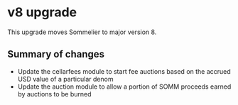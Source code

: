 # v8 upgrade

This upgrade moves Sommelier to major version 8.

## Summary of changes

* Update the cellarfees module to start fee auctions based on the accrued USD value of a particular denom
* Update the auction module to allow a portion of SOMM proceeds earned by auctions to be burned
